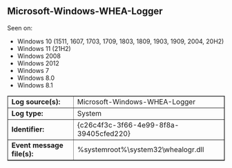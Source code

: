 ## Microsoft-Windows-WHEA-Logger

Seen on:
* Windows 10 (1511, 1607, 1703, 1709, 1803, 1809, 1903, 1909, 2004, 20H2)
* Windows 11 (21H2)
* Windows 2008
* Windows 2012
* Windows 7
* Windows 8.0
* Windows 8.1

<table border="1" class="docutils">
  <tbody>
    <tr>
      <td><b>Log source(s):</b></td>
      <td>Microsoft-Windows-WHEA-Logger</td>
    </tr>
    <tr>
      <td><b>Log type:</b></td>
      <td>System</td>
    </tr>
    <tr>
      <td><b>Identifier:</b></td>
      <td>{c26c4f3c-3f66-4e99-8f8a-39405cfed220}</td>
    </tr>
    <tr>
      <td><b>Event message file(s):</b></td>
      <td>%systemroot%\system32\whealogr.dll</td>
    </tr>
  </tbody>
</table>

&nbsp;

